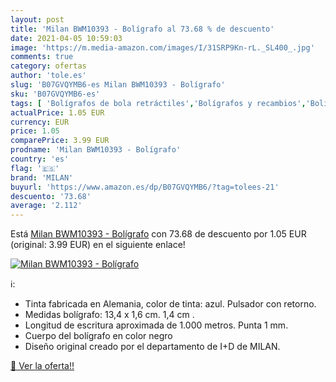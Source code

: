 ```yaml
---
layout: post
title: 'Milan BWM10393 - Bolígrafo al 73.68 % de descuento'
date: 2021-04-05 10:59:03
image: 'https://m.media-amazon.com/images/I/31SRP9Kn-rL._SL400_.jpg'
comments: true
category: ofertas
author: 'tole.es'
slug: 'B07GVQYMB6-es Milan BWM10393 - Bolígrafo'
sku: 'B07GVQYMB6-es'
tags: [ 'Bolígrafos de bola retráctiles','Bolígrafos y recambios','Bolígrafos, lápices y útiles de escritura','Oficina y papelería','bolígrafo','milan', ]
actualPrice: 1.05 EUR
currency: EUR
price: 1.05
comparePrice: 3.99 EUR
prodname: 'Milan BWM10393 - Bolígrafo'
country: 'es'
flag: '🇪🇸'
brand: 'MILAN'
buyurl: 'https://www.amazon.es/dp/B07GVQYMB6/?tag=tolees-21'
descuento: '73.68'
average: '2.112'
---
```


Está [Milan BWM10393 - Bolígrafo](https://www.amazon.es/dp/B07GVQYMB6/?tag=tolees-21) con 73.68 de descuento por 1.05 EUR (original: 3.99 EUR) en el siguiente enlace!

[![Milan BWM10393 - Bolígrafo](https://m.media-amazon.com/images/I/31SRP9Kn-rL._SL400_.jpg)](https://www.amazon.es/dp/B07GVQYMB6/?tag=tolees-21)

ℹ️:

- Tinta fabricada en Alemania, color de tinta: azul. Pulsador con retorno.
- Medidas bolígrafo: 13,4 x 1,6 cm. 1,4 cm .
- Longitud de escritura aproximada de 1.000 metros. Punta 1 mm.
- Cuerpo del bolígrafo en color negro
- Diseño original creado por el departamento de I+D de MILAN.

[🛒 Ver la oferta!!](https://www.amazon.es/dp/B07GVQYMB6/?tag=tolees-21)
